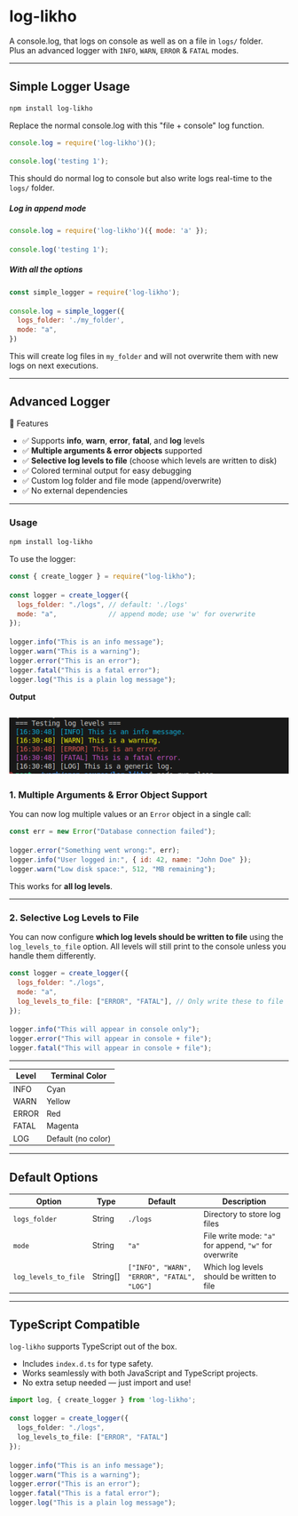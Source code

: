 
# log-likho
A console.log, that logs on console as well as on a file in `logs/` folder.  
Plus an advanced logger with `INFO`, `WARN`, `ERROR` & `FATAL` modes.

---

## Simple Logger Usage

```sh
npm install log-likho
```

Replace the normal console.log with this "file + console" log function.

```js
console.log = require('log-likho')();

console.log('testing 1');
```

This should do normal log to console but also write logs real-time to the `logs/` folder.

##### Log in append mode

```js
console.log = require('log-likho')({ mode: 'a' });

console.log('testing 1');
```

##### With all the options

```js
const simple_logger = require('log-likho');

console.log = simple_logger({
  logs_folder: './my_folder',
  mode: "a",
})
```

This will create log files in `my_folder` and will not overwrite them with new logs on next executions.

---

## Advanced Logger

🚀 Features

* ✅ Supports **info**, **warn**, **error**, **fatal**, and **log** levels
* ✅ **Multiple arguments & error objects** supported
* ✅ **Selective log levels to file** (choose which levels are written to disk)
* ✅ Colored terminal output for easy debugging
* ✅ Custom log folder and file mode (append/overwrite)
* ✅ No external dependencies

---

### Usage

```sh
npm install log-likho
```

To use the logger:

```js
const { create_logger } = require("log-likho");

const logger = create_logger({
  logs_folder: "./logs", // default: './logs'
  mode: "a",             // append mode; use 'w' for overwrite
});

logger.info("This is an info message");
logger.warn("This is a warning");
logger.error("This is an error");
logger.fatal("This is a fatal error");
logger.log("This is a plain log message");
```
**Output**

![LoggerImage](./assets/image.png)
---

### 1. Multiple Arguments & Error Object Support

You can now log multiple values or an `Error` object in a single call:

```js
const err = new Error("Database connection failed");

logger.error("Something went wrong:", err);
logger.info("User logged in:", { id: 42, name: "John Doe" });
logger.warn("Low disk space:", 512, "MB remaining");
```

This works for **all log levels**.

---

### 2. Selective Log Levels to File

You can now configure **which log levels should be written to file** using the `log_levels_to_file` option.
All levels will still print to the console unless you handle them differently.

```js
const logger = create_logger({
  logs_folder: "./logs",
  mode: "a",
  log_levels_to_file: ["ERROR", "FATAL"], // Only write these to file
});

logger.info("This will appear in console only");
logger.error("This will appear in console + file");
logger.fatal("This will appear in console + file");
```

---



| Level | Terminal Color     |
| ----- | ------------------ |
| INFO  | Cyan               |
| WARN  | Yellow             |
| ERROR | Red                |
| FATAL | Magenta            |
| LOG   | Default (no color) |

---

## Default Options

| Option               | Type      | Default                                     | Description                                            |
| -------------------- | --------- | ------------------------------------------- | ------------------------------------------------------ |
| `logs_folder`        | String    | `./logs`                                    | Directory to store log files                           |
| `mode`               | String    | `"a"`                                       | File write mode: `"a"` for append, `"w"` for overwrite |
| `log_levels_to_file` | String\[] | `["INFO", "WARN", "ERROR", "FATAL", "LOG"]` | Which log levels should be written to file             |

---

## TypeScript Compatible

`log-likho` supports TypeScript out of the box.

* Includes `index.d.ts` for type safety.
* Works seamlessly with both JavaScript and TypeScript projects.
* No extra setup needed — just import and use!

```ts
import log, { create_logger } from 'log-likho';

const logger = create_logger({
  logs_folder: "./logs",
  log_levels_to_file: ["ERROR", "FATAL"]
});

logger.info("This is an info message");
logger.warn("This is a warning");
logger.error("This is an error");
logger.fatal("This is a fatal error");
logger.log("This is a plain log message");
```